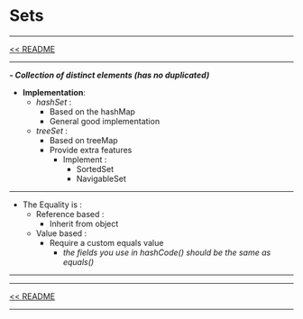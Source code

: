 <h1>Sets</h1>

<hr>
<a href="README.md">&lt;&lt; README </a>
<hr>

_**- Collection of distinct elements (has no duplicated)**_

- **Implementation**:
    - _hashSet_ :
        - Based on the  hashMap
        - General good implementation
    - _treeSet_ :
        - Based on treeMap
        - Provide extra features
            - Implement :
                - SortedSet
                - NavigableSet

<hr>

- The Equality is :
    - Reference based :
        - Inherit from  object
    - Value based :
        - Require a custom equals value
            - *the fields you use in hashCode() should be the same as equals()*
<hr>

<hr>
<a href="README.md">&lt;&lt; README </a>
<hr>